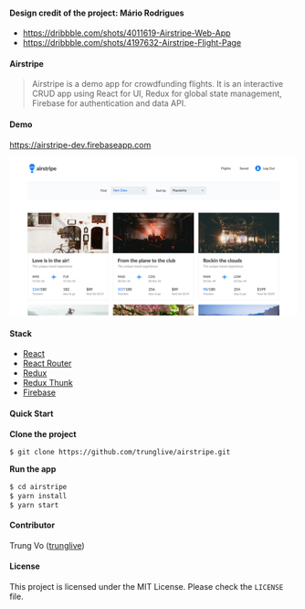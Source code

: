 #### Design credit of the project: Mário Rodrigues
* https://dribbble.com/shots/4011619-Airstripe-Web-App
* https://dribbble.com/shots/4197632-Airstripe-Flight-Page

#### Airstripe

> Airstripe is a demo app for crowdfunding flights. It is an interactive CRUD app using React for UI, Redux for global state management, Firebase for authentication and data API.

#### Demo

https://airstripe-dev.firebaseapp.com

![airstripe](airstripe-demo.jpg)

#### Stack

* [React](https://github.com/facebook/react)
* [React Router](https://github.com/ReactTraining/react-router)
* [Redux](https://github.com/reactjs/redux)
* [Redux Thunk](https://github.com/gaearon/redux-thunk)
* [Firebase](https://firebase.google.com/)

#### Quick Start

**Clone the project**

```shell
$ git clone https://github.com/trunglive/airstripe.git
```

**Run the app**

```shell
$ cd airstripe
$ yarn install
$ yarn start
```

#### Contributor

Trung Vo ([trunglive](https://github.com/trunglive))

#### License

This project is licensed under the MIT License. Please check the `LICENSE` file.
